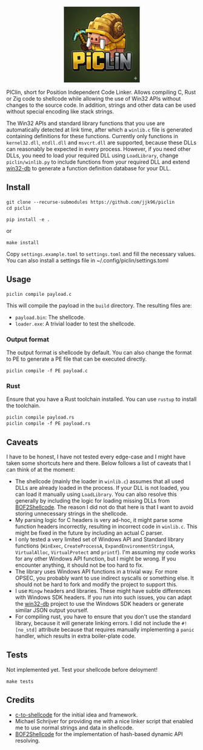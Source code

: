 <p align="center">
    <img src=".github/logo.png" height="200"/>
</p>

PIClin, short for Position Independent Code Linker. Allows compiling C, Rust or Zig code to shellcode while allowing the use of Win32 APIs without changes to the source code. In addition, strings and other data can be used without special encoding like stack strings.

The Win32 APIs and standard library functions that you use are automatically detected at link time, after which a `winlib.c` file is generated containing definitions for these functions. Currently only functions in `kernel32.dll`, `ntdll.dll` and `msvcrt.dll` are supported, because these DLLs can reasonably be expected in every process. However, if you need other DLLs, you need to load your required DLL using `LoadLibrary`, change `piclin/winlib.py` to include functions from your required DLL and extend [win32-db] to generate a function definition database for your DLL.

## Install

```
git clone --recurse-submodules https://github.com/jjk96/piclin
cd piclin
```

```
pip install -e .
```

or 

```
make install
```

Copy `settings.example.toml` to `settings.toml` and fill the necessary values.
You can also install a settings file in ~/.config/piclin/settings.toml

## Usage

```
piclin compile payload.c
```

This will compile the payload in the `build` directory. The resulting files are:
* `payload.bin`: The shellcode.
* `loader.exe`: A trivial loader to test the shellcode.

### Output format

The output format is shellcode by default. You can also change the format to PE to generate a PE file that can be executed directly.

```
piclin compile -f PE payload.c
```

### Rust

Ensure that you have a Rust toolchain installed. You can use `rustup` to install the toolchain.

```
piclin compile payload.rs
piclin compile -f PE payload.rs
```

## Caveats

I have to be honest, I have not tested every edge-case and I might have taken some shortcuts here and there. Below follows a list of caveats that I can think of at the moment:

* The shellcode (mainly the loader in `winlib.c`) assumes that all used DLLs are already loaded in the process. If your DLL is not loaded, you can load it manually using `LoadLibrary`. You can also resolve this generally by including the logic for loading missing DLLs from [BOF2Shellcode]. The reason I did not do that here is that I want to avoid storing unnecessary strings in the shellcode.
* My parsing logic for C headers is very ad-hoc, it might parse some function headers incorrectly, resulting in incorrect code in `winlib.c`. This might be fixed in the future by including an actual C parser.
* I only tested a very limited set of Windows API and Standard library functions (`WinExec`, `CreateProcessA`, `ExpandEnvironmentStringsA`, `VirtualAlloc`, `VirtualProtect` and `printf`). I'm assuming my code works for any other Windows API function, but I might be wrong. If you encounter anything, it should not be too hard to fix.
* The library uses Windows API functions in a trivial way. For more OPSEC, you probably want to use indirect syscalls or something else. It should not be hard to fork and modify the project to support this.
* I use `Mingw` headers and libraries. These might have subtle differences with Windows SDK headers. If you run into such issues, you can adapt the [win32-db] project to use the Windows SDK headers or generate similar JSON output yourself.
* For compiling rust, you have to ensure that you don't use the standard library, because it will generate linking errors. I did not include the `#![no_std]` attribute because that requires manually implementing a `panic` handler, which results in extra boiler-plate code.

## Tests

Not implemented yet. Test your shellcode before deloyment!

```
make tests
```

## Credits

* [c-to-shellcode](https://github.com/Print3M/c-to-shellcode) for the initial idea and framework.
* Michael Schrijver for providing me with a nice linker script that enabled me to use normal strings and data in shellcode.
* [BOF2Shellcode] for the implementation of hash-based dynamic API resolving.

[BOF2Shellcode]: https://github.com/FalconForceTeam/BOF2shellcode
[win32-db]: https://github.com/JJK96/win32-db

